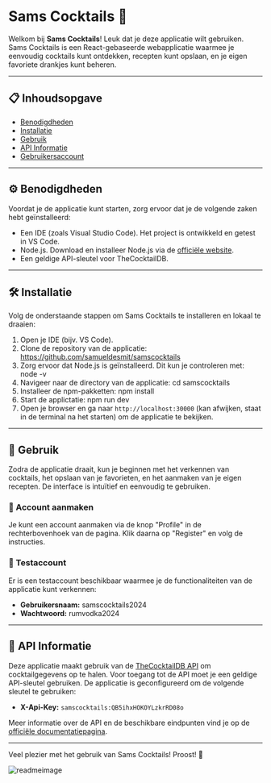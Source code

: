 
# Sams Cocktails 🍹

Welkom bij **Sams Cocktails**! Leuk dat je deze applicatie wilt gebruiken. Sams Cocktails is een React-gebaseerde webapplicatie waarmee je eenvoudig cocktails kunt ontdekken, recepten kunt opslaan, en je eigen favoriete drankjes kunt beheren.

---

## 📋 Inhoudsopgave

- [Benodigdheden](#benodigdheden)
- [Installatie](#installatie)
- [Gebruik](#gebruik)
- [API Informatie](#api-informatie)
- [Gebruikersaccount](#gebruikersaccount)

---

## ⚙️ Benodigdheden

Voordat je de applicatie kunt starten, zorg ervoor dat je de volgende zaken hebt geïnstalleerd:

- Een IDE (zoals Visual Studio Code). Het project is ontwikkeld en getest in VS Code.
- Node.js. Download en installeer Node.js via de [officiële website](https://nodejs.org/).
- Een geldige API-sleutel voor TheCocktailDB.

---

## 🛠️ Installatie

Volg de onderstaande stappen om Sams Cocktails te installeren en lokaal te draaien:

1. Open je IDE (bijv. VS Code).
2. Clone de repository van de applicatie: https://github.com/samueldesmit/samscocktails
3. Zorg ervoor dat Node.js is geïnstalleerd. Dit kun je controleren met: node -v
4. Navigeer naar de directory van de applicatie: cd samscocktails
5. Installeer de npm-pakketten: npm install
6. Start de applictatie: npm run dev
7. Open je browser en ga naar `http://localhost:30000` (kan afwijken, staat in de terminal na het starten) om de applicatie te bekijken.

---

## 🚀 Gebruik

Zodra de applicatie draait, kun je beginnen met het verkennen van cocktails, het opslaan van je favorieten, en het aanmaken van je eigen recepten. De interface is intuïtief en eenvoudig te gebruiken. 

### 🔑 Account aanmaken

Je kunt een account aanmaken via de knop "Profile" in de rechterbovenhoek van de pagina. Klik daarna op "Register" en volg de instructies.

### 🧪 Testaccount

Er is een testaccount beschikbaar waarmee je de functionaliteiten van de applicatie kunt verkennen:

- **Gebruikersnaam:** samscocktails2024
- **Wachtwoord:** rumvodka2024

---

## 📡 API Informatie

Deze applicatie maakt gebruik van de [TheCocktailDB API](https://www.thecocktaildb.com/api.php) om cocktailgegevens op te halen. Voor toegang tot de API moet je een geldige API-sleutel gebruiken. De applicatie is geconfigureerd om de volgende sleutel te gebruiken:

- **X-Api-Key:** `samscocktails:QB5ihxHOKOYLzkrRD08o`

Meer informatie over de API en de beschikbare eindpunten vind je op de [officiële documentatiepagina](https://www.thecocktaildb.com/api.php).

---

Veel plezier met het gebruik van Sams Cocktails! Proost! 🍻

![readmeimage](https://github.com/user-attachments/assets/d66237af-dfdb-42fd-8c35-6364fdbc67e6)

